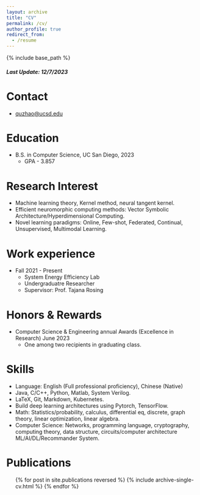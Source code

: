 ```yaml
---
layout: archive
title: "CV"
permalink: /cv/
author_profile: true
redirect_from:
  - /resume
---
```


{% include base_path %}

##### Last Update: 12/7/2023

Contact
======
* quzhao@ucsd.edu


Education
======
* B.S. in Computer Science, UC San Diego, 2023
  * GPA - 3.857


Research Interest
======
- Machine learning theory, Kernel method, neural tangent kernel.
- Efficient neuromorphic computing methods: Vector Symbolic Architecture/Hyperdimensional Computing.
- Novel learning paradigms: Online, Few-shot, Federated, Continual, Unsupervised, Multimodal Learning.


Work experience
======
* Fall 2021 - Present
  * System Energy Efficiency Lab
  * Undergraduatre Researcher
  * Supervisor: Prof. Tajana Rosing


Honors & Rewards
======
* Computer Science & Engineering annual Awards (Excellence in Research) June 2023
  * One among two recipients in graduating class.


Skills
======
* Language: English (Full professional proficiency), Chinese (Native)
* Java, C/C++, Python, Matlab, System Verilog.
* LaTeX, Git, Markdown, Kubernetes.
* Build deep learning architectures using Pytorch, TensorFlow.
* Math: Statistics/probability, calculus, differential eq, discrete, graph theory, linear optimization, linear algebra.
* Computer Science: Networks, programming language, cryptography, computing theory, data structure, circuits/computer architecture ML/AI/DL/Recommander System.



Publications
======
<ul>{% for post in site.publications reversed %}
  {% include archive-single-cv.html %}
{% endfor %}<ul>




<!---
Talks
======
  <ul>{% for post in site.talks %}
    {% include archive-single-talk-cv.html %}
  {% endfor %}</ul>
  
Teaching
======
  <ul>{% for post in site.teaching %}
    {% include archive-single-cv.html %}
  {% endfor %}</ul>
  
Service and leadership
======
* Currently signed in to 43 different slack teams
--->